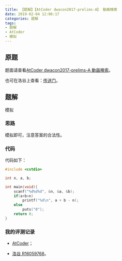 ```yaml
---
title: 【题解】【AtCoder dwacon2017-prelims-A】 動画検索
date: 2019-02-04 12:06:17
categories: 题解
tags:
- 题解
- AtCoder
- 模拟
---
```


## 原题

题面请查看[AtCoder dwacon2017-prelims-A 動画検索](https://dwacon2017-prelims.contest.atcoder.jp/tasks/dwango2017qual_a)。

也可在洛谷上查看：[传送门](https://www.luogu.org/problemnew/show/AT2238)。

## 题解

模拟

<!-- more -->

### 思路

模拟即可，注意答案的合法性。

### 代码

代码如下：

```cpp
#include <cstdio>

int n, a, b;

int main(void){
    scanf("%d%d%d", &n, &a, &b);
    if(a+b>n)
        printf("%d\n", a + b - n);
    else
        puts("0");
    return 0;
}
```

### 我的评测记录

- [AtCoder](https://dwacon2017-prelims.contest.atcoder.jp/submissions/4170787)；

- [洛谷 R16059768](https://www.luogu.org/recordnew/show/16059768)。
